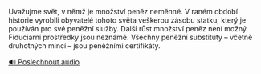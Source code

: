 
Uvažujme svět, v němž je množství peněz neměnné. V raném období historie vyrobili obyvatelé tohoto světa veškerou zásobu statku, který je používán pro své peněžní služby. Další růst množství peněz není možný. Fiduciární prostředky jsou neznámé. Všechny peněžní substituty – včetně druhotných mincí – jsou peněžními certifikáty.

[🔊 Poslechnout audio](/data/7-paragraphs/audio/chapter_86/para_008-Uvaujme-svt-v-nm-je-mnostv-penz-nemnn-V.mp3)
